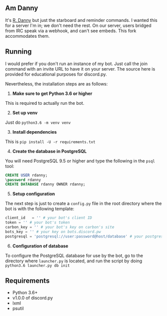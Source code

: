 ## Am Danny

It's [R. Danny](https://github.com/Rapptz/RoboDanny) but just the starboard and reminder commands.
I wanted this for a server I'm in; we don't need the rest. On our server, users bridged from IRC speak via a webhook,
and can't see embeds. This fork accommodates them.

## Running

I would prefer if you don't run an instance of my bot. Just call the join command with an invite URL to have it on your server. The source here is provided for educational purposes for discord.py.

Nevertheless, the installation steps are as follows:

1. **Make sure to get Python 3.6 or higher**

This is required to actually run the bot.

2. **Set up venv**

Just do `python3.6 -m venv venv`

3. **Install dependencies**

This is `pip install -U -r requirements.txt`

4. **Create the database in PostgreSQL**

You will need PostgreSQL 9.5 or higher and type the following
in the `psql` tool:

```sql
CREATE USER rdanny;
\password rdanny
CREATE DATABASE rdanny OWNER rdanny;
```

5. **Setup configuration**

The next step is just to create a `config.py` file in the root directory where
the bot is with the following template:

```py
client_id   = '' # your bot's client ID
token = '' # your bot's token
carbon_key = '' # your bot's key on carbon's site
bots_key = '' # your key on bots.discord.pw
postgresql = 'postgresql://user:password@host/database' # your postgresql info from above
```

6. **Configuration of database**

To configure the PostgreSQL database for use by the bot, go to the directory where `launcher.py` is located, and run the script by doing `python3.6 launcher.py db init`

## Requirements

- Python 3.6+
- v1.0.0 of discord.py
- lxml
- psutil
